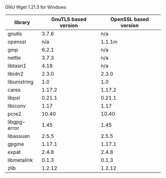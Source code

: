 GNU Wget 1.21.3 for Windows

| library       | GnuTLS based version | OpenSSL based version |
|---------------| ---------------------|-----------------------|
| gnutls        | 3.7.6                | n/a                   |
| openssl       | n/a                  | 1.1.1m                |
| gmp           | 6.2.1                | n/a                   |
| nettle        | 3.7.3                | n/a                   |
| libtasn1      | 4.18                 | n/a                   |
| libidn2       | 2.3.0                | 2.3.0                 |
| libunistring  | 1.0                  | 1.0                   |
| cares         | 1.17.2               | 1.17.2                |
| libpsl        | 0.21.1               | 0.21.1                |
| libiconv      | 1.17                 | 1.17                  |
| pcre2         | 10.40                | 10.40                 |
| libgpg-error  | 1.45                 | 1.45                  |
| libassuan     | 2.5.5                | 2.5.5                 |
| gpgme         | 1.17.1               | 1.17.1                |
| expat         | 2.4.8                | 2.4.8                 |
| libmetalink   | 0.1.3                | 0.1.3                 |
| zlib          | 1.2.12               | 1.2.12                |
